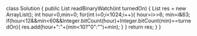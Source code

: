 class Solution {
    public List<String> readBinaryWatch(int turnedOn) {
        List<String> res = new ArrayList();
        int hour=0,min=0;
        for(int i=0;i<1024;i++){
            hour=i>>6;
            min=i&63;
            if(hour<12&&min<60&&Integer.bitCount(hour)+Integer.bitCount(min)==turnedOn){
                res.add(hour+":"+(min<10?"0":"")+min);
            }
        }
        return res;
    }
}
                                          
                                          
